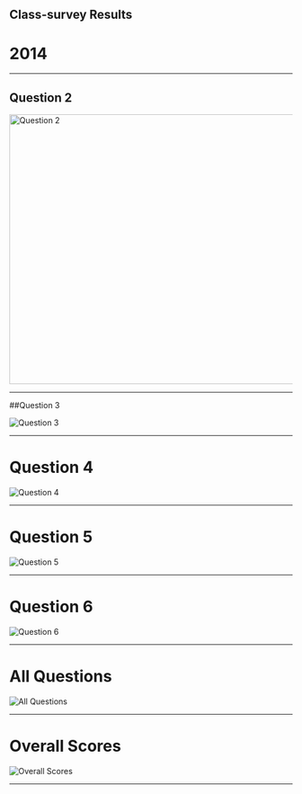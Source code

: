 Class-survey Results
--------------------

2014
====

---

Question 2
----------

<img src="http://www.phyletica.com/teaching/applied-phylogenetics/class-survey/plots/2014/question-3.jpg" width="720" height="480" alt="Question 2" />

---

##Question 3

![Question 3](http://www.phyletica.com/teaching/applied-phylogenetics/class-survey/plots/2014/question-3.jpg)

---

Question 4
==========

![Question 4](http://www.phyletica.com/teaching/applied-phylogenetics/class-survey/plots/2014/question-4.jpg)

---

Question 5
==========

![Question 5](http://www.phyletica.com/teaching/applied-phylogenetics/class-survey/plots/2014/question-5.jpg)

---

Question 6
==========

![Question 6](http://www.phyletica.com/teaching/applied-phylogenetics/class-survey/plots/2014/question-6.jpg)

---

All Questions
=============

![All Questions](http://www.phyletica.com/teaching/applied-phylogenetics/class-survey/plots/2014/all-questions.jpg)

---

Overall Scores
==============

![Overall Scores](http://www.phyletica.com/teaching/applied-phylogenetics/class-survey/plots/2014/student-hist.jpg)

---
